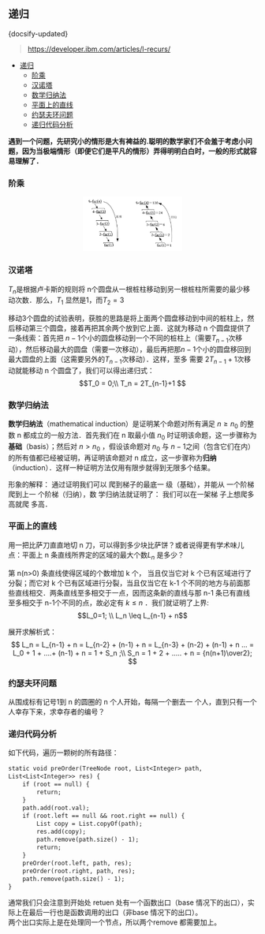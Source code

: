 ## 递归
{docsify-updated}

> https://developer.ibm.com/articles/l-recurs/

- [递归](#递归)
	- [阶乘](#阶乘)
	- [汉诺塔](#汉诺塔)
	- [数学归纳法](#数学归纳法)
	- [平面上的直线](#平面上的直线)
	- [约瑟夫环问题](#约瑟夫环问题)
	- [递归代码分析](#递归代码分析)

**遇到一个问题，先研究小的情形是大有裨益的.聪明的数学家们不会羞于考虑小问题，因为当极端情形（即便它们是平凡的情形）弄得明明白白时，一般的形式就容易理解了．**

### 阶乘
<center><img src="pics/recursion.jpg" width="40%"></center>


### 汉诺塔
$T_n$是根据卢卡斯的规则将 n个圆盘从一根桩柱移动到另一根桩柱所需要的最少移动次数．那么，$T_1$ 显然是1，而$T_2=3$ 

移动3个圆盘的试验表明，获胜的思路是将上面两个圆盘移动到中间的桩柱上，然后移动第三个圆盘，接着再把其余两个放到它上面．这就为移动 n 个圆盘提供了一条线索：首先把 $n-1$个小的圆盘移动到一个不同的桩柱上（需要$T_{n-1}$次移动），然后移动最大的圆盘（需要一次移动），最后再把那$n-1$个小的圆盘移回到最大圆盘的上面（这需要另外的$T_{n-1}$次移动）．这样，至多
需要 $2T_{n-1}+1$次移动就能移动 n 个圆盘了，我们可以得出递归式：
$$T_0 = 0;\\ T_n = 2T_{n-1}+1 $$

### 数学归纳法
**数学归纳法**（mathematical induction）是证明某个命题对所有满足 $n≥n_0$ 的整数 n 都成立的一般方法．首先我们在 n 取最小值 $n_0$ 时证明该命题，这一步骤称为**基础**（basis）；然后对 $n > n_0$ ，假设该命题对 $n_0$ 与 $n-1$之间（包含它们在内）的所有值都已经被证明，再证明该命题对 n 成立，这一步骤称为**归纳**（induction）．这样一种证明方法仅用有限步就得到无限多个结果。

形象的解释： 通过证明我们可以 爬到梯子的最底一 级（基础），并能从 一个阶梯爬到上一 个阶梯（归纳），数 学归纳法就证明了： 我们可以在一架梯 子上想爬多高就爬 多高．

### 平面上的直线
用一把比萨刀直直地切 n 刀，可以得到多少块比萨饼？或者说得更有学术味儿点：平面上 n 条直线所界定的区域的最大个数$L_n$ 是多少？

第 n(n>0) 条直线使得区域的个数增加 k 个， 当且仅当它对 k 个已有区域进行了分裂；而它对 k 个已有区域进行分裂，当且仅当它在 k-1 个不同的地方与前面那些直线相交．两条直线至多相交于一点，因而这条新的直线与那 n-1 条已有直线至多相交于 n-1个不同的点，故必定有 $k\leq n$ ．我们就证明了上界:
$$L_0=1; \\ L_n \leq L_{n-1} + n$$

展开求解析式：
$$
L_n = L_{n-1} + n
    = L_{n-2} + (n-1) + n
	= L_{n-3} + (n-2) + (n-1) + n
	...
	= L_0 + 1 + ....+ (n-1) + n
	= 1 + S_n ;\\
S_n = 1 + 2 + ..... + n = {n(n+1)\over2};
$$

### 约瑟夫环问题
从围成标有记号1到 n 的圆圈的 n 个人开始，每隔一个删去一 个人，直到只有一个人幸存下来，求幸存者的编号？


### 递归代码分析
如下代码，遍历一颗树的所有路径：
```
static void preOrder(TreeNode root, List<Integer> path, List<List<Integer>> res) {
	if (root == null) {
		return;
	}
	path.add(root.val);
	if (root.left == null && root.right == null) {
		List copy = List.copyOf(path);
		res.add(copy);
		path.remove(path.size() - 1);
		return;
	}
	preOrder(root.left, path, res);
	preOrder(root.right, path, res);
	path.remove(path.size() - 1);
}
```
通常我们只会注意到开始处 retuen 处有一个函数出口（base 情况下的出口），实际上在最后一行也是函数调用的出口（非base 情况下的出口）。  
两个出口实际上是在处理同一个节点，所以两个remove 都需要加上。